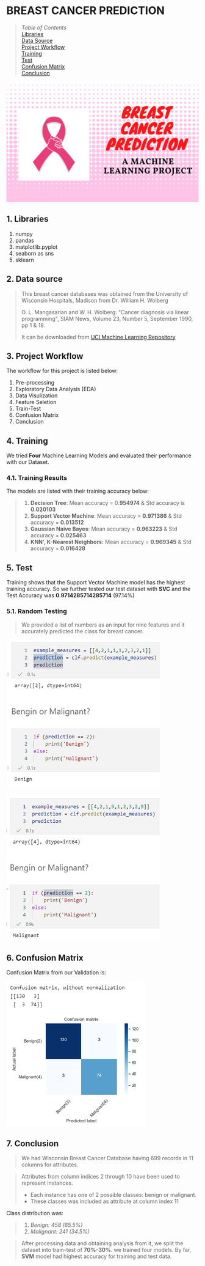 # **BREAST CANCER PREDICTION**

> _Table of Contents_\
> [Libraries](#1-libraries)\
> [Data Source](#2-data-source)\
> [Project Workflow](#3-project-workflow)\
> [Training](#4-training)\
> [Test](#5-test)\
> [Confusion Matrix](#6-confusion-matrix)\
> [Conclusion](#7-conclusion)

![Breast Cancer Predication](assets/cover.png)


## 1. Libraries
1. numpy
2. pandas
3. matplotlib.pyplot
4. seaborn as sns
5. sklearn

## 2. Data source

> This breast cancer databases was obtained from the University of Wisconsin Hospitals, Madison from Dr. William H. Wolberg
>
> O. L. Mangasarian and W. H. Wolberg: "Cancer diagnosis via linear  programming", SIAM News, Volume 23, Number 5, September 1990, pp 1 & 18.
>
> It can be downloaded from  [UCI Machine Learning Repository][1]

## 3. Project Workflow
The workflow for this project is listed below:
1. Pre-processing 
2. Exploratory Data Analysis (EDA)
3. Data Visulization
4. Feature Seletion
5. Train-Test
6. Confusion Matrix
7. Conclusion

## 4. Training
We tried **Four** Machine Learning Models and evaluated their performance with our Dataset. 

### 4.1. Training Results     
The models are listed with their training accuracy below:
> 1. **Decision Tree**: Mean accuracy = 0.**954974** & Std accuracy is **0.020103**
> 2. **Support Vector Machine**: Mean accuracy = **0.971386** & Std accuracy = **0.013512**
> 3. **Gaussian Naive Bayes**: Mean accuracy = **0.963223** & Std accuracy = **0.025463**
> 4. **KNN', K-Nearest Neighbors:** Mean accuracy = **0.969345** & Std accuracy = **0.016428**

## 5. Test
Training shows that the Support Vector Machine model has the highest training accuracy. So we further tested our test dataset with **SVC** and the Test Accuracy was **0.9714285714285714** (97.14%)


### 5.1. Random Testing

> We provided a list of numbers as an input for nine features and it accurately predicted the class for breast cancer.

![Example Prediction for Benign](assets/benignPred.PNG)

![Example Prediction for Malignant](assets/malignantPred.PNG)

## 6. Confusion Matrix
Confusion Matrix from our Validation is:

![Confusion Matrix!](assets/cm.PNG)

## 7. Conclusion

> We had Wisconsin Breast Cancer Database having 699 records in 11 columns for attributes. 

> Attributes from column indices 2 through 10 have been used to represent instances.
> * Each instance has one of 2 possible classes: benign or malignant.
> * These classes was included as attribute at column index 11

Class distribution was:
> 1. _Benign: 458 (65.5%)_
> 2. _Malignant: 241 (34.5%)_

> After processing data and obtaining analysis from it, we split the dataset into train-test of **70%-30%**. we trained four models. By far, **SVM** model had highest accuracy for training and test data.


[1]: https://archive.ics.uci.edu/ml/machine-learning-databasesbreast-cancer-wisconsin/breast-cancer-wisconsin.data "UCI Machine Learning Repository"
